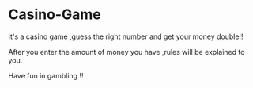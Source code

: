 # Casino-Game
It's a casino game ,guess the right number and get your money double!!

After you enter the amount of money you have ,rules will be explained to you.

Have fun in gambling !! 

